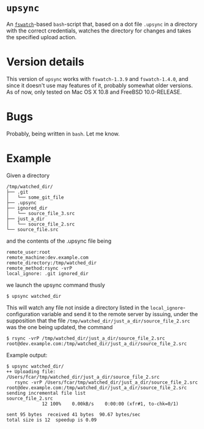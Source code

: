 # `upsync`

An [`fswatch`](https://github.com/emcrisostomo/fswatch)-based `bash`-script that, based on a dot file `.upsync`
in a directory with the correct credentials, watches the directory for
changes and takes the specified upload action.

# Version details

This version of `upsync` works with `fswatch-1.3.9` and
`fswatch-1.4.0`, and since it doesn't use may features of it, probably
somewhat older versions. As of now, only tested on Mac OS X 10.8 and FreeBSD 10.0-RELEASE. 

# Bugs
Probably, being written in `bash`. Let me know. 

# Example
Given a directory 
```
/tmp/watched_dir/
├── .git
│   └── some_git_file
├── .upsync
├── ignored_dir
│   └── source_file_3.src
├── just_a_dir
│   └── source_file_2.src
└── source_file.src
```
and the contents of the .upsync file being
```
remote_user:root
remote_machine:dev.example.com
remote_directory:/tmp/watched_dir
remote_method:rsync -vrP
local_ignore: .git ignored_dir
```
we launch the upsync command thusly 

```
$ upsync watched_dir
```

This will watch any file not inside a directory listed in the
`local_ignore`-configuration variable and send it to the remote server
by issuing, under the supposition that the file
`/tmp/watched_dir/just_a_dir/source_file_2.src` was the one being
updated, the command

```
$ rsync -vrP /tmp/watched_dir/just_a_dir/source_file_2.src root@dev.example.com:/tmp/watched_dir/just_a_dir/source_file_2.src
```
Example output:
```
$ upsync watched_dir/
++ Uploading file: /Users/fcar/tmp/watched_dir/just_a_dir/source_file_2.src
   rsync -vrP /Users/fcar/tmp/watched_dir/just_a_dir/source_file_2.src root@dev.example.com:/tmp/watched_dir/just_a_dir/source_file_2.src
sending incremental file list
source_file_2.src
             12 100%    0.00kB/s    0:00:00 (xfr#1, to-chk=0/1)

sent 95 bytes  received 41 bytes  90.67 bytes/sec
total size is 12  speedup is 0.09
```